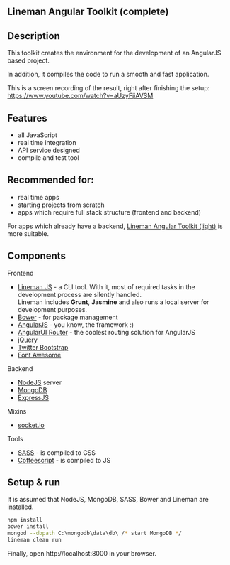 Lineman Angular Toolkit (complete)
---
Description
--------------
This toolkit creates the environment for the development of an AngularJS based project.


In addition, it compiles the code to run a smooth and fast application.

This is a screen recording of the result, right after finishing the setup:
https://www.youtube.com/watch?v=aUzyFjiAVSM


Features
--------------
- all JavaScript
- real time integration
- API service designed
- compile and test tool



Recommended for:
--------------
- real time apps
- starting projects from scratch
- apps which require full stack structure (frontend and backend)


For apps which already have a backend, <a href="https://github.com/george-i/angular-lineman-toolkit-light">Lineman Angular Toolkit (light)</a> is more suitable.


Components
--------------
Frontend
- <a href="http://linemanjs.com/" title="Lineman JS">Lineman JS</a> - a CLI tool. With it, most of required tasks in the development process are silently handled.<br />
Lineman includes <b>Grunt</b>, <b>Jasmine</b> and also runs a local server for development purposes.
- <a href="http://bower.io/">Bower</a> - for package management
- <a href="https://angularjs.org/">AngularJS</a> - you know, the framework :)
- <a href="https://github.com/angular-ui/ui-router">AngularUI Router</a> - the coolest routing solution for AngularJS
- <a href="http://jquery.com/">jQuery</a>
- <a href="http://getbootstrap.com/">Twitter Bootstrap</a>
- <a href="http://fontawesome.io/">Font Awesome</a>


Backend
- <a href="http://nodejs.org/">NodeJS</a> server
- <a href="http://www.mongodb.org/">MongoDB</a>
- <a href="http://expressjs.com/">ExpressJS</a>

Mixins
- <a href="http://socket.io/">socket.io</a>

Tools
- <a href="http://sass-lang.com/">SASS</a> - is compiled to CSS
- <a href="http://coffeescript.org/">Coffeescript</a> - is compiled to JS

Setup & run
--------------
It is assumed that NodeJS, MongoDB, SASS, Bower and Lineman are installed.
<br />
```sh
npm install
bower install
mongod --dbpath C:\mongodb\data\db\ /* start MongoDB */
lineman clean run
```

Finally, open http://localhost:8000 in your browser.
